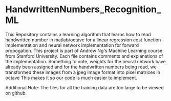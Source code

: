 # HandwrittenNumbers_Recognition_ML
This Repository contains a learning algorithm that learns how to read handwritten number in matlab/octave for a linear regression cost function implementation and neural network implementation for forward propogation. This project is part of Andrew Ng's Machine Learning course from Stanford University. Each file contains comments and explanations of the implementation. Something to note, weights for the neural network have already been assigned and for the handwritten numbers being read, we transformed these images from a jpeg image format into pixel matrices in octave This makes it so our code is much easier to implement.

Additional Note: The files for all the training data are too large to be viewed on github. 
